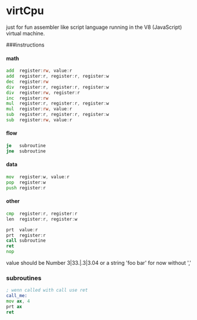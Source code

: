 virtCpu
=======
just for fun assembler like script language running in the V8 (JavaScript) virtual machine.


###instructions

#### math
```asm
add  register:rw, value:r
add  register:r, register:r, register:w
dec  register:rw
div  register:r, register:r, register:w
div  register:rw, register:r
inc  register:rw
mul  register:r, register:r, register:w
mul  register:rw, value:r
sub  register:r, register:r, register:w
sub  register:rw, value:r
```

#### flow
```asm
je   subroutine
jne  subroutine
```

#### data
```asm
mov  register:w, value:r
pop  register:w
push register:r
```

#### other
```asm
cmp  register:r, register:r
len  register:r, register:w

prt  value:r
prt  register:r
call subroutine
ret
nop
```

value should be Number 3|33.|.3|3.04
or a string 'foo bar'
for now without ','

### subroutines
```asm
; wenn called with call use ret
call_me:
mov ax, 4
prt ax
ret
```

